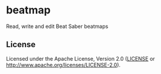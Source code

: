 # beatmap

Read, write and edit Beat Saber beatmaps

## License

Licensed under the Apache License, Version 2.0 ([LICENSE](LICENSE) or http://www.apache.org/licenses/LICENSE-2.0).
